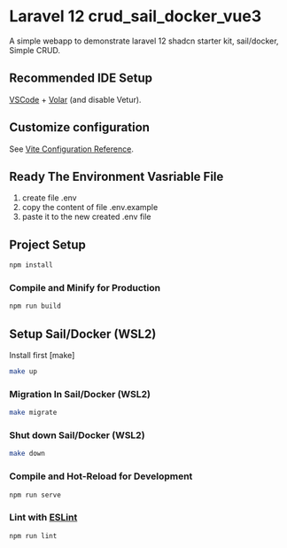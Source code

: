 # Laravel 12 crud_sail_docker_vue3

A simple webapp to demonstrate laravel 12 shadcn starter kit, sail/docker, Simple CRUD.

## Recommended IDE Setup

[VSCode](https://code.visualstudio.com/) + [Volar](https://marketplace.visualstudio.com/items?itemName=Vue.volar) (and disable Vetur).

## Customize configuration

See [Vite Configuration Reference](https://vite.dev/config/).

## Ready The Environment Vasriable File

   1. create file .env
   2. copy the content of file .env.example
   3. paste it to the new created .env file

## Project Setup

```sh
npm install
```

### Compile and Minify for Production

```sh
npm run build
```

## Setup Sail/Docker (WSL2)

Install first [make]

```sh
make up
```

### Migration In Sail/Docker (WSL2)

```sh
make migrate
```

### Shut down Sail/Docker (WSL2)

```sh
make down
```

### Compile and Hot-Reload for Development

```sh
npm run serve
```

### Lint with [ESLint](https://eslint.org/)

```sh
npm run lint
```
